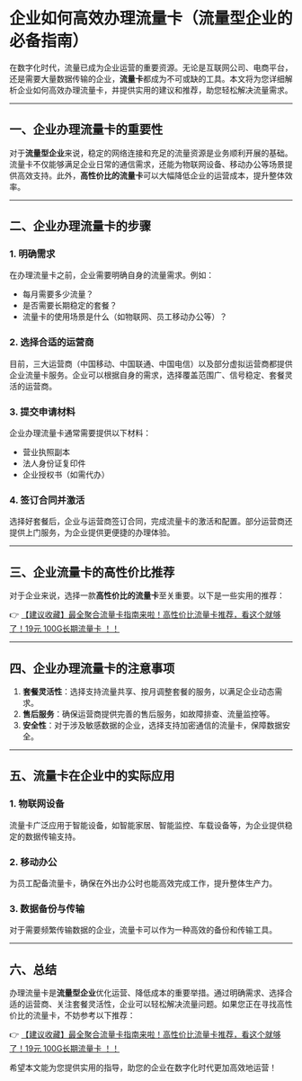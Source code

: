 # 企业如何高效办理流量卡（流量型企业的必备指南）

在数字化时代，流量已成为企业运营的重要资源。无论是互联网公司、电商平台，还是需要大量数据传输的企业，**流量卡**都成为不可或缺的工具。本文将为您详细解析企业如何高效办理流量卡，并提供实用的建议和推荐，助您轻松解决流量需求。

---

## 一、企业办理流量卡的重要性

对于**流量型企业**来说，稳定的网络连接和充足的流量资源是业务顺利开展的基础。流量卡不仅能够满足企业日常的通信需求，还能为物联网设备、移动办公等场景提供高效支持。此外，**高性价比的流量卡**可以大幅降低企业的运营成本，提升整体效率。

---

## 二、企业办理流量卡的步骤

### 1. 明确需求
在办理流量卡之前，企业需要明确自身的流量需求。例如：
- 每月需要多少流量？
- 是否需要长期稳定的套餐？
- 流量卡的使用场景是什么（如物联网、员工移动办公等）？

### 2. 选择合适的运营商
目前，三大运营商（中国移动、中国联通、中国电信）以及部分虚拟运营商都提供企业流量卡服务。企业可以根据自身的需求，选择覆盖范围广、信号稳定、套餐灵活的运营商。

### 3. 提交申请材料
企业办理流量卡通常需要提供以下材料：
- 营业执照副本
- 法人身份证复印件
- 企业授权书（如需代办）

### 4. 签订合同并激活
选择好套餐后，企业与运营商签订合同，完成流量卡的激活和配置。部分运营商还提供上门服务，为企业提供更便捷的办理体验。

---

## 三、企业流量卡的高性价比推荐

对于企业来说，选择一款**高性价比的流量卡**至关重要。以下是一些实用的推荐：

👉 [【建议收藏】最全聚合流量卡指南来啦！高性价比流量卡推荐，看这个就够了！19元 100G长期流量卡 ！！](https://bit.ly/Liuliangka)

---

## 四、企业办理流量卡的注意事项

1. **套餐灵活性**：选择支持流量共享、按月调整套餐的服务，以满足企业动态需求。
2. **售后服务**：确保运营商提供完善的售后服务，如故障排查、流量监控等。
3. **安全性**：对于涉及敏感数据的企业，选择支持加密通信的流量卡，保障数据安全。

---

## 五、流量卡在企业中的实际应用

### 1. 物联网设备
流量卡广泛应用于智能设备，如智能家居、智能监控、车载设备等，为企业提供稳定的数据传输支持。

### 2. 移动办公
为员工配备流量卡，确保在外出办公时也能高效完成工作，提升整体生产力。

### 3. 数据备份与传输
对于需要频繁传输数据的企业，流量卡可以作为一种高效的备份和传输工具。

---

## 六、总结

办理流量卡是**流量型企业**优化运营、降低成本的重要举措。通过明确需求、选择合适的运营商、关注套餐灵活性，企业可以轻松解决流量问题。如果您正在寻找高性价比的流量卡，不妨参考以下推荐：

👉 [【建议收藏】最全聚合流量卡指南来啦！高性价比流量卡推荐，看这个就够了！19元 100G长期流量卡 ！！](https://bit.ly/Liuliangka)

希望本文能为您提供实用的指导，助您的企业在数字化时代更加高效地运营！